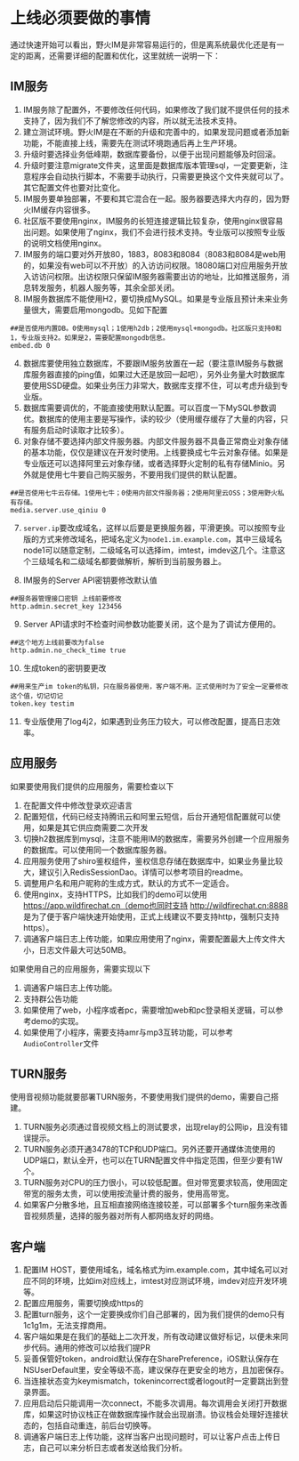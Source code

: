 # 上线必须要做的事情
通过快速开始可以看出，野火IM是非常容易运行的，但是离系统最优化还是有一定的距离，还需要详细的配置和优化，这里就统一说明一下：

## IM服务
1. IM服务除了配置外，不要修改任何代码，如果修改了我们就不提供任何的技术支持了，因为我们不了解您修改的内容，所以就无法技术支持。
1. 建立测试环境。野火IM是在不断的升级和完善中的，如果发现问题或者添加新功能，不能直接上线，需要先在测试环境跑通后再上生产环境。
2. 升级时要选择业务低峰期，数据库要备份，以便于出现问题能够及时回滚。
3. 升级时要注意migrate文件夹，这里面是数据库版本管理sql，一定要更新，注意程序会自动执行脚本，不需要手动执行，只需要更换这个文件夹就可以了。其它配置文件也要对比变化。
4. IM服务要单独部署，不要和其它混合在一起。服务器要选择大内存的，因为野火IM缓存内容很多。
5. 社区版不要使用nginx，IM服务的长短连接逻辑比较复杂，使用nginx很容易出问题。如果使用了nginx，我们不会进行技术支持。专业版可以按照专业版的说明文档使用nginx。
6. IM服务的端口要对外开放80，1883，8083和8084（8083和8084是web用的，如果没有web可以不开放）的入访访问权限。18080端口对应用服务开放入访访问权限。出访权限只保留IM服务器需要出访的地址，比如推送服务，消息转发服务，机器人服务等，其余全部关闭。
3. IM服务数据库不能使用H2，要切换成MySQL。如果是专业版且预计未来业务量很大，需要启用mongodb。见如下配置
```
##是否使用内置DB。0使用mysql；1使用h2db；2使用mysql+mongodb。社区版只支持0和1，专业版支持2。如果是2，需要配置mongodb信息。
embed.db 0
```
4. 数据库要使用独立数据库，不要跟IM服务放置在一起（要注意IM服务与数据库服务器直接的ping值，如果过大还是放回一起吧），另外业务量大时数据库要使用SSD硬盘。如果业务压力非常大，数据库支撑不住，可以考虑升级到专业版。
5. 数据库需要调优的，不能直接使用默认配置。可以百度一下MySQL参数调优。数据库的使用主要是写操作，读的较少（使用缓存缓存了大量的内容，只有服务启动时读取才比较多）。
6. 对象存储不要选择内部文件服务器。内部文件服务器不具备正常商业对象存储的基本功能，仅仅是建议在开发时使用。上线要换成七牛云对象存储。如果是专业版还可以选择阿里云对象存储，或者选择野火定制的私有存储Minio。另外就是使用七牛要自己购买服务，不要用我们提供的默认配置。
```
##是否使用七牛云存储。1使用七牛；0使用内部文件服务器；2使用阿里云OSS；3使用野火私有存储。
media.server.use_qiniu 0
```
7. ```server.ip```要改成域名，这样以后要是更换服务器，平滑更换。可以按照专业版的方式来修改域名，把域名定义为```node1.im.example.com```，其中三级域名node1可以随意定制，二级域名可以选择im，imtest，imdev这几个。注意这个三级域名和二级域名都要做解析，解析到当前服务器上。

8. IM服务的Server API密钥要修改默认值
```
##服务器管理接口密钥 上线前要修改
http.admin.secret_key 123456
```

9. Server API请求时不检查时间参数功能要关闭，这个是为了调试方便用的。
```
##这个地方上线前要改为false
http.admin.no_check_time true
```

10. 生成token的密钥要更改
```
##用来生产im token的私钥，只在服务器使用，客户端不用。正式使用时为了安全一定要修改这个值，切记切记
token.key testim
```

11. 专业版使用了log4j2，如果遇到业务压力较大，可以修改配置，提高日志效率。

## 应用服务
如果要使用我们提供的应用服务，需要检查以下
1. 在配置文件中修改登录欢迎语言
2. 配置短信，代码已经支持腾讯云和阿里云短信，后台开通短信配置就可以使用，如果是其它供应商需要二次开发
3. 切换h2数据库到mysql，注意不能用IM的数据库，需要另外创建一个应用服务的数据库。可以使用同一个数据库服务器。
4. 应用服务使用了shiro鉴权组件，鉴权信息存储在数据库中，如果业务量比较大，建议引入RedisSessionDao。详情可以参考项目的readme。
4. 调整用户名和用户昵称的生成方式，默认的方式不一定适合。
5. 使用nginx，支持HTTPS，比如我们的demo可以使用 https://app.wildfirechat.cn（demo也同时支持 http://wildfirechat.cn:8888 是为了便于客户端快速开始使用，正式上线建议不要支持http，强制只支持https）。
6. 调通客户端日志上传功能，如果应用使用了nginx，需要配置最大上传文件大小，日志文件最大可达50MB。

如果使用自己的应用服务，需要实现以下
1. 调通客户端日志上传功能。
2. 支持群公告功能
3. 如果使用了web，小程序或者pc，需要增加web和pc登录相关逻辑，可以参考demo的实现。
4. 如果使用了小程序，需要支持amr与mp3互转功能，可以参考```AudioController```文件

## TURN服务
使用音视频功能就要部署TURN服务，不要使用我们提供的demo，需要自己搭建。
1. TURN服务必须通过音视频文档上的测试要求，出现relay的公网ip，且没有错误提示。
2. TURN服务必须开通3478的TCP和UDP端口。另外还要开通媒体流使用的UDP端口，默认全开，也可以在TURN配置文件中指定范围，但至少要有1W个。
3. TURN服务对CPU的压力很小，可以较低配置。但对带宽要求较高，使用固定带宽的服务太贵，可以使用按流量计费的服务，使用高带宽。
4. 如果客户分散多地，且互相直接网络连接较差，可以部署多个turn服务来改善音视频质量，选择的服务器对所有人都网络友好的网络。

## 客户端
1. 配置IM HOST，要使用域名，域名格式为im.example.com，其中域名可以对应不同的环境，比如im对应线上，imtest对应测试环境，imdev对应开发环境等。
2. 配置应用服务，需要切换成https的
3. 配置turn服务，这个一定要换成你们自己部署的，因为我们提供的demo只有1c1g1m，无法支撑商用。
4. 客户端如果是在我们的基础上二次开发，所有改动建议做好标记，以便未来同步代码。通用的修改可以给我们提PR
5. 妥善保管好token，android默认保存在SharePreference，iOS默认保存在NSUserDefault里，安全等级不高，建议保存在更安全的地方，且加密保存。
6. 当连接状态变为keymismatch，tokenincorrect或者logout时一定要跳出到登录界面。
7. 应用启动后只能调用一次connect，不能多次调用。每次调用会关闭打开数据库，如果这时协议栈正在做数据库操作就会出现崩溃。协议栈会处理好连接状态的，包括自动重连，前后台切换等。
8. 调通客户端日志上传功能，这样当客户出现问题时，可以让客户点击上传日志，自己可以来分析日志或者发送给我们分析。

